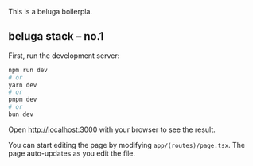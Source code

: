 This is a beluga boilerpla.

## beluga stack – no.1

First, run the development server:

```bash
npm run dev
# or
yarn dev
# or
pnpm dev
# or
bun dev
```

Open [http://localhost:3000](http://localhost:3000) with your browser to see the result.

You can start editing the page by modifying `app/(routes)/page.tsx`. The page auto-updates as you edit the file.
